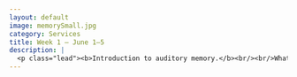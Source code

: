 ```yaml
---
layout: default
image: memorySmall.jpg
category: Services
title: Week 1 – June 1–5
description: |
  <p class="lead"><b>Introduction to auditory memory.</b><br/><br/>What is a musical note? a chord? rhythm? Do musicians define these differently than cognitive scientists? What exactly do we *hear* when we listen to music?<br/>We will engage these and other related questions during this unit, as we begin to explore the workings of the human auditory system and basic musical concepts.<br/><br/><a href="/week1/">Read more...</a></p>
---
```

